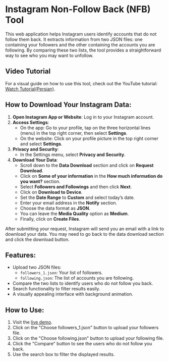 # Instagram Non-Follow Back (NFB) Tool

This web application helps Instagram users identify accounts that do not follow them back. It extracts information from two JSON files: one containing your followers and the other containing the accounts you are following. By comparing these two lists, the tool provides a straightforward way to see who you may want to unfollow.

## Video Tutorial
For a visual guide on how to use this tool, check out the YouTube tutorial: [Watch Tutorial(Persian)](https://www.youtube.com/@erfannjz).

## How to Download Your Instagram Data:
1. **Open Instagram App or Website**: Log in to your Instagram account.
2. **Access Settings**:
   - On the app: Go to your profile, tap on the three horizontal lines (menu) in the top right corner, then select **Settings**.
   - On the website: Click on your profile picture in the top right corner and select **Settings**.
3. **Privacy and Security**:
   - In the Settings menu, select **Privacy and Security**.
4. **Download Your Data**:
   - Scroll down to the **Data Download** section and click on **Request Download**.
   - Click on **Some of your information** in the **How much information do you want?** section.
   - Select **Followers and Followings** and then click **Next**.
   - Click on **Download to Device**.
   - Set the **Date Range** to **Custom** and select today’s date.
   - Enter your email address in the **Notify** section.
   - Choose the data format as **JSON**.
   - You can leave the **Media Quality** option as **Medium**.
   - Finally, click on **Create Files**.

After submitting your request, Instagram will send you an email with a link to download your data. You may need to go back to the data download section and click the download button.

## Features:
- Upload two JSON files:
  - `followers_1.json`: Your list of followers.
  - `following.json`: The list of accounts you are following.
- Compare the two lists to identify users who do not follow you back.
- Search functionality to filter results easily.
- A visually appealing interface with background animation.

## How to Use:
1. Visit the [live demo](https://erfannjz.github.io/Instagram-NFB/).
2. Click on the "Choose followers_1.json" button to upload your followers file.
3. Click on the "Choose following.json" button to upload your following file.
4. Click the "Compare" button to see the users who do not follow you back.
5. Use the search box to filter the displayed results.

